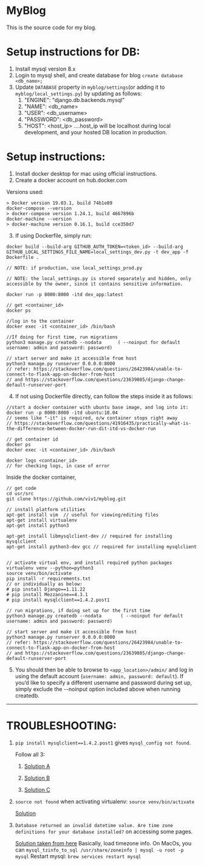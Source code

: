 # MyBlog

This is the source code for my blog.

# Setup instructions for DB:

1. Install mysql version 8.x
2. Login to mysql shell, and create database for blog
`create database <db_name>;`
3. Update `DATABASE` property in `myblog/settings`(or adding it to `myblog/local_settings.py`) by updating as follows:
    1. "ENGINE": "django.db.backends.mysql"
    2. "NAME": <db_name>
    3. "USER": <db_username>
    4. "PASSWORD": <db_password>
    5. "HOST": <host_ip> ....host_ip will be localhost during local development, and your hosted DB location in production. 

# Setup instructions:

1. Install docker desktop for mac using official instructions.
2. Create a docker account on hub.docker.com

Versions used:
```docker -v
> Docker version 19.03.1, build 74b1e89
docker-compose --version
> docker-compose version 1.24.1, build 4667896b
docker-machine --version
> docker-machine version 0.16.1, build cce350d7
```

3. If using Dockerfile, simply run:


```
docker build --build-arg GITHUB_AUTH_TOKEN=<token_id> --build-arg GITHUB_LOCAL_SETTINGS_FILE_NAME=local_settings_dev.py -t dev_app -f Dockerfile .

// NOTE: if production, use local_settings_prod.py

// NOTE: the local_settings.py is stored separately and hidden, only accessible by the owner, since it contains sensitive information.

docker run -p 8000:8000 -itd dev_app:latest

// get <container_id>
docker ps

//log in to the container
docker exec -it <container_id> /bin/bash

//If doing for first time, run migrations
python3 manage.py createdb --nodata      ( --noinput for default username: admin and password: password)

// start server and make it accessible from host
python3 manage.py runserver 0.0.0.0:8000
// refer: https://stackoverflow.com/questions/26423984/unable-to-connect-to-flask-app-on-docker-from-host
// and https://stackoverflow.com/questions/23639085/django-change-default-runserver-port

```

4. If not using Dockerfile directly, can follow the steps inside it as follows: 



```
//start a docker container with ubuntu base image, and log into it:
docker run -p 8000:8000 -itd ubuntu:18.04
// seems like "-it" is required, o/w container stops right away
// https://stackoverflow.com/questions/41916435/practically-what-is-the-difference-between-docker-run-dit-itd-vs-docker-run

// get container id
docker ps 
docker exec -it <container_id> /bin/bash

docker logs <container_id> 
// for checking logs, in case of error
```

Inside the docker container, 

```
// get code
cd usr/src
git clone https://github.com/viv1/myblog.git

// install platform utilities
apt-get install vim  // useful for viewing/editing files
apt-get install virtualenv
apt-get install python3

apt-get install libmysqlclient-dev // required for installing mysqlclient
apt-get install python3-dev gcc // required for installing mysqlclient


// activate virtual env, and install required python packages
virtualenv venv --python=python3
source venv/bin/activate
pip install -r requirements.txt
// or individually as below:
# pip install Django==1.11.22
# pip install Mezzanine==4.3.1
# pip install mysqlclient==1.4.2.post1

// run migrations, if doing set up for the first time
python3 manage.py createdb --nodata       ( --noinput for default username: admin and password: password)

// start server and make it accessible from host
python3 manage.py runserver 0.0.0.0:8000
// refer: https://stackoverflow.com/questions/26423984/unable-to-connect-to-flask-app-on-docker-from-host
// and https://stackoverflow.com/questions/23639085/django-change-default-runserver-port
```

5. You should then be able to browse to `<app_location>/admin/` and log in using the default account (`username: admin, password: default`). If you’d like to specify a different username and password during set up, simply exclude the --noinput option included above when running createdb.


-----------------

# TROUBLESHOOTING:

1. `pip install mysqlclient==1.4.2.post1` gives `mysql_config not found`.

    Follow all 3:

    1. [Solution A](https://stackoverflow.com/questions/7475223/mysql-config-not-found-when-installing-mysqldb-python-interface)

    2. [Solution B](https://stackoverflow.com/questions/22571848/debugging-the-error-gcc-error-x86-64-linux-gnu-gcc-no-such-file-or-directory)

    3. [Solution C](https://stackoverflow.com/questions/21530577/fatal-error-python-h-no-such-file-or-directory)

2. `source not found` when activating virtualenv: `source venv/bin/activate`

    [Solution](https://stackoverflow.com/questions/20635472/using-the-run-instruction-in-a-dockerfile-with-source-does-not-work)

3. `Database returned an invalid datetime value. Are time zone definitions for your database installed?` on accessing some pages.

    [Solution taken from here](https://stackoverflow.com/questions/21351251/database-returned-an-invalid-value-in-queryset-dates)
    Basically, load timezone info. On MacOs, you can `mysql_tzinfo_to_sql /usr/share/zoneinfo | mysql -u root -p mysql`
    Restart mysql: `brew services restart mysql`
